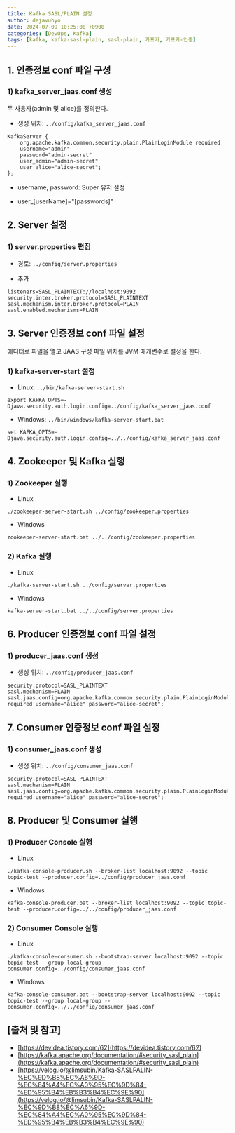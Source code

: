 ```yaml
---
title: Kafka SASL/PLAIN 설정
author: dejavuhyo
date: 2024-07-09 10:25:00 +0900
categories: [DevOps, Kafka]
tags: [kafka, kafka-sasl-plain, sasl-plain, 카프카, 카프카-인증]
---
```


## 1. 인증정보 conf 파일 구성

### 1) kafka_server_jaas.conf 생성
두 사용자(admin 및 alice)를 정의한다.

* 생성 위치: `../config/kafka_server_jaas.conf`

```text
KafkaServer {
    org.apache.kafka.common.security.plain.PlainLoginModule required
    username="admin"
    password="admin-secret"
    user_admin="admin-secret"
    user_alice="alice-secret";
};
```

* username, password: Super 유저 설정

* user_[userName]="[passwords]"

## 2. Server 설정

### 1) server.properties 편집

* 경로: `../config/server.properties`

* 추가

```properties
listeners=SASL_PLAINTEXT://localhost:9092
security.inter.broker.protocol=SASL_PLAINTEXT
sasl.mechanism.inter.broker.protocol=PLAIN
sasl.enabled.mechanisms=PLAIN
```

## 3. Server 인증정보 conf 파일 설정
에디터로 파일을 열고 JAAS 구성 파일 위치를 JVM 매개변수로 설정을 한다.

### 1) kafka-server-start 설정

* Linux: `../bin/kafka-server-start.sh`

```text
export KAFKA_OPTS=-Djava.security.auth.login.config=../config/kafka_server_jaas.conf
```

* Windows: `../bin/windows/kafka-server-start.bat`

```text
set KAFKA_OPTS=-Djava.security.auth.login.config=../../config/kafka_server_jaas.conf
```

## 4. Zookeeper 및 Kafka 실행

### 1) Zookeeper 실행

* Linux

```shell
./zookeeper-server-start.sh ../config/zookeeper.properties
```

* Windows

```shell
zookeeper-server-start.bat ../../config/zookeeper.properties
```

### 2) Kafka 실행

* Linux

```shell
./kafka-server-start.sh ../config/server.properties
```

* Windows

```shell
kafka-server-start.bat ../../config/server.properties
```

## 6. Producer 인증정보 conf 파일 설정

### 1) producer_jaas.conf 생성

* 생성 위치: `../config/producer_jaas.conf`

```text
security.protocol=SASL_PLAINTEXT
sasl.mechanism=PLAIN
sasl.jaas.config=org.apache.kafka.common.security.plain.PlainLoginModule required username="alice" password="alice-secret";
```

## 7. Consumer 인증정보 conf 파일 설정

### 1) consumer_jaas.conf 생성

* 생성 위치: `../config/consumer_jaas.conf`

```text
security.protocol=SASL_PLAINTEXT
sasl.mechanism=PLAIN
sasl.jaas.config=org.apache.kafka.common.security.plain.PlainLoginModule required username="alice" password="alice-secret";
```

## 8. Producer 및 Consumer 실행

### 1) Producer Console 실행

* Linux

```shell
./kafka-console-producer.sh --broker-list localhost:9092 --topic topic-test --producer.config=../config/producer_jaas.conf
```

* Windows

```shell
kafka-console-producer.bat --broker-list localhost:9092 --topic topic-test --producer.config=../../config/producer_jaas.conf
```

### 2) Consumer Console 실행

* Linux

```shell
./kafka-console-consumer.sh --bootstrap-server localhost:9092 --topic topic-test --group local-group --consumer.config=../config/consumer_jaas.conf
```

* Windows

```shell
kafka-console-consumer.bat --bootstrap-server localhost:9092 --topic topic-test --group local-group --consumer.config=../../config/consumer_jaas.conf
```

## [출처 및 참고]
* [https://devidea.tistory.com/62](https://devidea.tistory.com/62)
* [https://kafka.apache.org/documentation/#security_sasl_plain](https://kafka.apache.org/documentation/#security_sasl_plain)
* [https://velog.io/@limsubin/Kafka-SASLPALIN-%EC%9D%B8%EC%A6%9D-%EC%84%A4%EC%A0%95%EC%9D%84-%ED%95%B4%EB%B3%B4%EC%9E%90](https://velog.io/@limsubin/Kafka-SASLPALIN-%EC%9D%B8%EC%A6%9D-%EC%84%A4%EC%A0%95%EC%9D%84-%ED%95%B4%EB%B3%B4%EC%9E%90)
